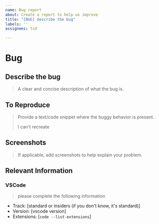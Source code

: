 ```yaml
---
name: Bug report
about: Create a report to help us improve
title: "[BUG] describe the bug"
labels: ''
assignees: tcd

---
```


# Bug


## Describe the bug

> A clear and concise description of what the bug is.


## To Reproduce

> Provide a text/code snippet where the buggy behavior is present.
>
> I can't recreate


## Screenshots

> If applicable, add screenshots to help explain your problem.


## Relevant Information

### VSCode

>  please complete the following information

- Track: [standard or insiders (if you don't know, it's standard)]
- Version: [vscode version]
- Extensions: [`code --list-extensions`]
